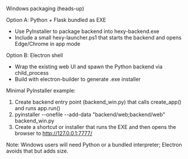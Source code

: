 Windows packaging (heads-up)

Option A: Python + Flask bundled as EXE
- Use PyInstaller to package backend into hexy-backend.exe
- Include a small hexy-launcher.ps1 that starts the backend and opens Edge/Chrome in app mode

Option B: Electron shell
- Wrap the existing web UI and spawn the Python backend via child_process
- Build with electron-builder to generate .exe installer

Minimal PyInstaller example:
1) Create backend entry point (backend_win.py) that calls create_app() and runs app.run()
2) pyinstaller --onefile --add-data "backend/web;backend/web" backend_win.py
3) Create a shortcut or installer that runs the EXE and then opens the browser to http://127.0.0.1:7777/

Note: Windows users will need Python or a bundled interpreter; Electron avoids that but adds size.


